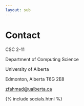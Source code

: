 ```yaml
---
layout: sub
---
```


# Contact

  CSC 2-11

  Department of Computing Science

  University of Alberta

  Edmonton, Alberta T6G 2E8

  <zfahmad@ualberta.ca>

  {% include socials.html %}
